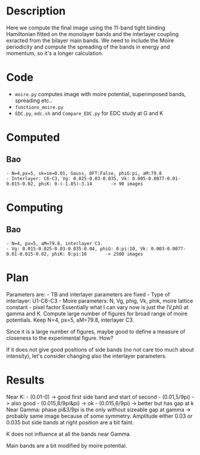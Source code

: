 # Description
Here we compute the final image using the 11-band tight binding Hamiltonian fitted on the monolayer bands
and the interlayer coupling exracted from the bilayer main bands. 
We need to include the Moire periodicity and compute the spreading of the bands in energy and momentum,
so it's a longer calculation.

# Code
- `moire.py` computes image with moire potential, superimposed bands, spreading etc..
- `functions_moire.py`
- `EDC.py`, `edc.sh` and `Compare_EDC.py` for EDC study at G and K

# Computed
## Bao
    - N=4,px=5, sk=se=0.01, Gauss, DFT:False, phiG:pi, aM:79.8
    - Interlayer: C6-C3, Vg: 0.025-0.03-0.035, Vk: 0.005-0.0077-0.01-0.015-0.02, phiK: 0-(-1.85)-3.14       -> 90 images

# Computing
## Bao
    - N=4, px=5, aM=79.8, interlayer C3. 
    - Vg: 0.015-0.025-0.03-0.035-0.04, phiG: 0:pi:10, Vk: 0.003-0.0077-0.01-0.015-0.02, phiK: 0:pi:10       -> 2500 images

# Plan
Parameters are:
    - TB and interlayer parameters are fixed
    - Type of interlayer: U1-C6-C3
    - Moire parameters: N, Vg, phig, Vk, phik, moire lattice constant
    - pixel factor 
Essentially what I can vary now is just the (V,phi) at gamma and K. 
Compute large number of figures for broad range of moire potentials. 
Keep N=4, px=5, aM=79.8, interlayer C3.

Since it is a large number of figures, maybe good to define a measure of closeness to
the experimental figure. How?

If it does not give good positions of side bands (no not care too much about intensity),
let's consider changing also the interlayer parameters.


# Results
Near K: 
    - (0.01-0) -> good first side band and start of second
    - (0.01,5/9pi) -> also good
    - (0.015,8/9pi&pi) -> ok
    - (0.015,6/9pi) -> better but has gap at k
Near Gamma:
phase pi&3/9pi is the only without sizeable gap at gamma -> probably same image because of some symmetry.
Amplitude either 0.03 or 0.035 but side bands at right position are a bit faint.

K does not influence at all the bands near Gamma.

Main bands are a bit modified by moire potential.
